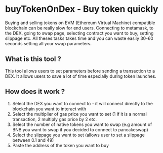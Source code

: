 # buyTokenOnDex - Buy token quickly

Buying and selling tokens on EVM (Ethereum Virtual Machine) compatible blockchain can be really slow for end users. Connecting to metamask, to the DEX, going to swap page, selecting contract you want to buy, setting slippage etc. All theses tasks takes time and you can waste easily 30-60 seconds setting all your swap parameters. 

## What is this tool ? 

This tool allows users to set parameters before sending a transaction to a DEX. It allows users to save a lot of time especially during token launches.

## How does it work ? 
1) Select the DEX you want to connect to - it will connect directly to the blockchain you want to interact with
2) Select the multiplier of gas price you want to set (1 if it is a normal transaction, 2 multiply gas price by 2 etc. 
3) Select the number of native tokens you want to swap (e.g amount of BNB you want to swap if you decided to connect to pancakeswap)
4) Select the slippage you want to set (allows user to set a slippage between 0.1 and 49) 
5) Paste the address of the token you want to buy

